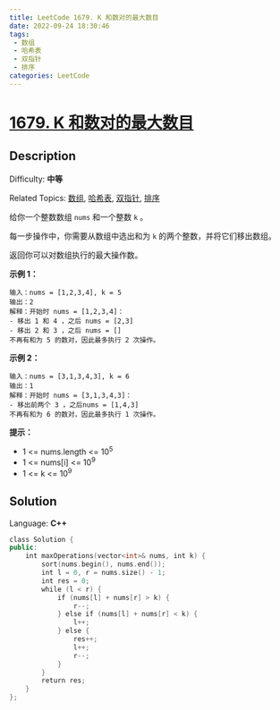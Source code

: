 ```yaml
---
title: LeetCode 1679. K 和数对的最大数目
date: 2022-09-24 18:30:46
tags:
 - 数组
 - 哈希表
 - 双指针
 - 排序
categories: LeetCode
---
```


# [1679\. K 和数对的最大数目](https://leetcode.cn/problems/max-number-of-k-sum-pairs/)

## Description

Difficulty: **中等**  

Related Topics: [数组](https://leetcode.cn/tag/array/), [哈希表](https://leetcode.cn/tag/hash-table/), [双指针](https://leetcode.cn/tag/two-pointers/), [排序](https://leetcode.cn/tag/sorting/)


给你一个整数数组 `nums` 和一个整数 `k` 。

每一步操作中，你需要从数组中选出和为 `k` 的两个整数，并将它们移出数组。

返回你可以对数组执行的最大操作数。

**示例 1：**

```
输入：nums = [1,2,3,4], k = 5
输出：2
解释：开始时 nums = [1,2,3,4]：
- 移出 1 和 4 ，之后 nums = [2,3]
- 移出 2 和 3 ，之后 nums = []
不再有和为 5 的数对，因此最多执行 2 次操作。
```

**示例 2：**

```
输入：nums = [3,1,3,4,3], k = 6
输出：1
解释：开始时 nums = [3,1,3,4,3]：
- 移出前两个 3 ，之后nums = [1,4,3]
不再有和为 6 的数对，因此最多执行 1 次操作。
```

**提示：**

*   1 <= nums.length <= 10<sup>5</sup>
*   1 <= nums[i] <= 10<sup>9</sup>
*   1 <= k <= 10<sup>9</sup>


## Solution

Language: **C++**

```c++
class Solution {
public:
    int maxOperations(vector<int>& nums, int k) {
        sort(nums.begin(), nums.end());
        int l = 0, r = nums.size() - 1;
        int res = 0;
        while (l < r) {
            if (nums[l] + nums[r] > k) {
                r--;
            } else if (nums[l] + nums[r] < k) {
                l++;
            } else {
                res++;
                l++;
                r--;
            }
        }
        return res;
    }
};
```